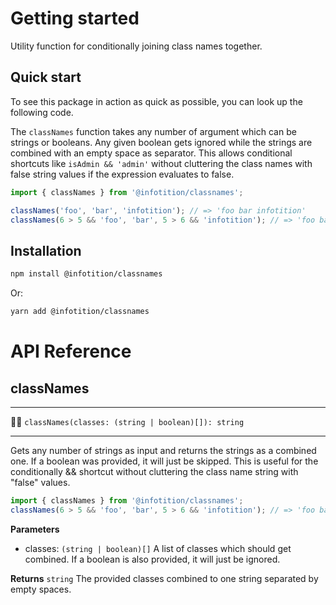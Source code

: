 # Getting started

Utility function for conditionally joining class names together.

## Quick start

To see this package in action as quick as possible, you can look up the following code. 

The `classNames` function takes any number of argument which can be strings or booleans. Any given boolean gets ignored while the strings are combined with an empty space as separator. This allows conditional shortcuts like `isAdmin && 'admin'` without cluttering the class names with false string values if the expression evaluates to false.


```javascript
import { classNames } from '@infotition/classnames';

classNames('foo', 'bar', 'infotition'); // => 'foo bar infotition'
classNames(6 > 5 && 'foo', 'bar', 5 > 6 && 'infotition'); // => 'foo bar'
```

## Installation

```bash
npm install @infotition/classnames
```

Or:

```bash
yarn add @infotition/classnames
```

# API Reference

## classNames

---

🏃‍♂️ `classNames(classes: (string | boolean)[]): string`

---

Gets any number of strings as input and returns the strings as a combined one. If a boolean was provided, it will just be skipped. This is useful for the conditionally && shortcut without cluttering the class name string with "false" values.

```javascript
import { classNames } from '@infotition/classnames';
classNames(6 > 5 && 'foo', 'bar', 5 > 6 && 'infotition'); // => 'foo bar'
```

**Parameters**
- classes: `(string | boolean)[]`
  A list of classes which should get combined. If a boolean is also provided, it will just be ignored.

**Returns** `string`
The provided classes combined to one string separated by empty spaces.
